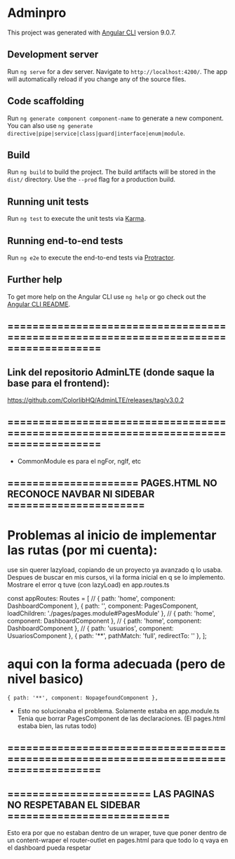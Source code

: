 # Adminpro

This project was generated with [Angular CLI](https://github.com/angular/angular-cli) version 9.0.7.

## Development server

Run `ng serve` for a dev server. Navigate to `http://localhost:4200/`. The app will automatically reload if you change any of the source files.

## Code scaffolding

Run `ng generate component component-name` to generate a new component. You can also use `ng generate directive|pipe|service|class|guard|interface|enum|module`.

## Build

Run `ng build` to build the project. The build artifacts will be stored in the `dist/` directory. Use the `--prod` flag for a production build.

## Running unit tests

Run `ng test` to execute the unit tests via [Karma](https://karma-runner.github.io).

## Running end-to-end tests

Run `ng e2e` to execute the end-to-end tests via [Protractor](http://www.protractortest.org/).

## Further help

To get more help on the Angular CLI use `ng help` or go check out the [Angular CLI README](https://github.com/angular/angular-cli/blob/master/README.md).

## =====================================================================================
## Link del repositorio AdminLTE (donde saque la base para el frontend):
https://github.com/ColorlibHQ/AdminLTE/releases/tag/v3.0.2
## =====================================================================================

* CommonModule es para el ngFor, ngIf, etc

## ===================== PAGES.HTML NO RECONOCE NAVBAR NI SIDEBAR ======================
# Problemas al inicio de implementar las rutas (por mi cuenta):
use sin querer lazyload, copiando de un proyecto ya avanzado q lo usaba. Despues de buscar en mis cursos, vi la forma inicial en q se lo implemento. Mostrare el error q tuve (con lazyLoad) en app.routes.ts

const appRoutes: Routes = [
    // { path: 'home', component: DashboardComponent },
    {
        path: '',
        component: PagesComponent,
        loadChildren: './pages/pages.module#PagesModule'
    },
    // { path: 'home', component: DashboardComponent },
    // { path: 'home', component: DashboardComponent },
    // { path: 'usuarios', component: UsuariosComponent },
    { path: '**', pathMatch: 'full', redirectTo: '' },
];

# aqui con la forma adecuada (pero de nivel basico)

    { path: '**', component: NopagefoundComponent },
 
 * Esto no solucionaba el problema. Solamente estaba en app.module.ts Tenia que borrar PagesComponent de las declaraciones. (El pages.html estaba bien, las rutas todo)    
## =====================================================================================

## ======================= LAS PAGINAS NO RESPETABAN EL SIDEBAR ==========================
 Esto era por que no estaban dentro de un wraper, tuve que poner dentro de un content-wraper el 
 router-outlet en pages.html para que todo lo q vaya en el dashboard pueda respetar